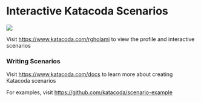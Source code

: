 # Interactive Katacoda Scenarios

[![](http://shields.katacoda.com/katacoda/rgholami/count.svg)](https://www.katacoda.com/rgholami "Get your profile on Katacoda.com")

Visit https://www.katacoda.com/rgholami to view the profile and interactive scenarios

### Writing Scenarios
Visit https://www.katacoda.com/docs to learn more about creating Katacoda scenarios

For examples, visit https://github.com/katacoda/scenario-example
